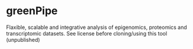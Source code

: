 # greenPipe
Flaxible, scalable and integrative analysis of epigenomics, proteomics and transcriptomic datasets. 
See license before cloning/using this tool (unpublished)
